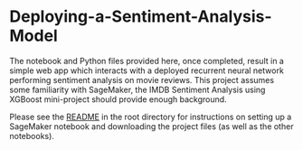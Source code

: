 # Deploying-a-Sentiment-Analysis-Model

The notebook and Python files provided here, once completed, result in a simple web app which interacts with a deployed recurrent neural network performing sentiment analysis on movie reviews. This project assumes some familiarity with SageMaker, the IMDB Sentiment Analysis using XGBoost mini-project should provide enough background.

Please see the <a href="https://github.com/udacity/sagemaker-deployment/tree/master/README.md" target="_blank">README</a> in the root directory for instructions on setting up a SageMaker notebook and downloading the project files (as well as the other notebooks).
